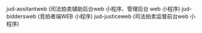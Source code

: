 jud-assitantweb (司法拍卖辅助后台web 小程序、管理后台 web 小程序)
jud-biddersweb (竞拍者端WEB 小程序)
jud-justiceweb (司法拍卖监督前台web 小程序)
